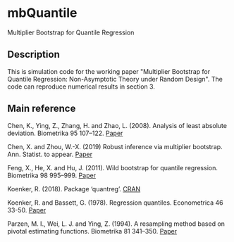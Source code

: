# mbQuantile

Multiplier Bootstrap for Quantile Regression

## Description

This is simulation code for the working paper "Multiplier Bootstrap for Quantile Regression: Non-Asymptotic Theory under Random Design". The code can reproduce numerical results in section 3.

## Main reference

Chen, K., Ying, Z., Zhang, H. and Zhao, L. (2008). Analysis of least absolute deviation. Biometrika 95 107–122. [Paper](https://academic.oup.com/biomet/article-abstract/95/1/107/219099)

Chen, X. and Zhou, W.-X. (2019) Robust inference via multiplier bootstrap. Ann. Statist. to appear. [Paper](https://arxiv.org/abs/1903.07208)

Feng, X., He, X. and Hu, J. (2011). Wild bootstrap for quantile regression. Biometrika 98 995–999. [Paper](https://academic.oup.com/biomet/article-abstract/98/4/995/234840)

Koenker, R. (2018). Package ‘quantreg’. [CRAN](https://cran.r-project.org/web/packages/quantreg/index.html)

Koenker, R. and Bassett, G. (1978). Regression quantiles. Econometrica 46 33-50. [Paper](https://www.jstor.org/stable/1913643?seq=1#metadata_info_tab_contents)

Parzen, M. I., Wei, L. J. and Ying, Z. (1994). A resampling method based on pivotal estimating functions. Biometrika 81 341–350. [Paper](https://academic.oup.com/biomet/article-abstract/81/2/341/468184)

